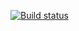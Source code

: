 [![Build status](https://ci.appveyor.com/api/projects/status/foqpuh0pkccsffuc?svg=true)](https://ci.appveyor.com/project/lina108108/li)